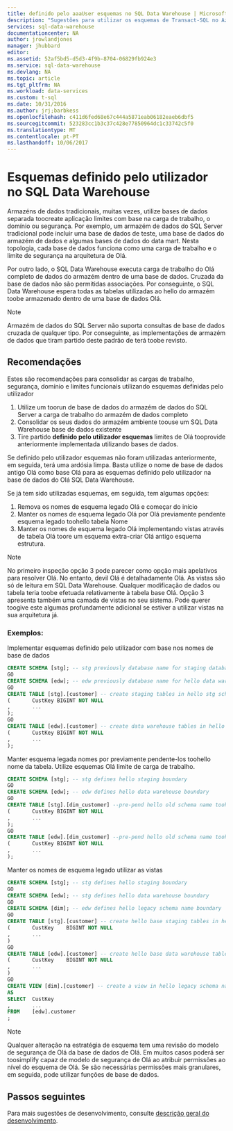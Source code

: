```yaml
---
title: definido pelo aaaUser esquemas no SQL Data Warehouse | Microsoft Docs
description: "Sugestões para utilizar os esquemas de Transact-SQL no Azure SQL Data Warehouse para desenvolver soluções."
services: sql-data-warehouse
documentationcenter: NA
author: jrowlandjones
manager: jhubbard
editor: 
ms.assetid: 52af5bd5-d5d3-4f9b-8704-06829fb924e3
ms.service: sql-data-warehouse
ms.devlang: NA
ms.topic: article
ms.tgt_pltfrm: NA
ms.workload: data-services
ms.custom: t-sql
ms.date: 10/31/2016
ms.author: jrj;barbkess
ms.openlocfilehash: c411d6fed68e67c444a5871eab06182eaeb6dbf5
ms.sourcegitcommit: 523283cc1b3c37c428e77850964dc1c33742c5f0
ms.translationtype: MT
ms.contentlocale: pt-PT
ms.lasthandoff: 10/06/2017
---
```

# <a name="user-defined-schemas-in-sql-data-warehouse"></a>Esquemas definido pelo utilizador no SQL Data Warehouse
Armazéns de dados tradicionais, muitas vezes, utilize bases de dados separada toocreate aplicação limites com base na carga de trabalho, o domínio ou segurança. Por exemplo, um armazém de dados do SQL Server tradicional pode incluir uma base de dados de teste, uma base de dados do armazém de dados e algumas bases de dados do data mart. Nesta topologia, cada base de dados funciona como uma carga de trabalho e o limite de segurança na arquitetura de Olá.

Por outro lado, o SQL Data Warehouse executa carga de trabalho do Olá completo de dados do armazém dentro de uma base de dados. Cruzada da base de dados não são permitidas associações. Por conseguinte, o SQL Data Warehouse espera todas as tabelas utilizadas ao hello do armazém toobe armazenado dentro de uma base de dados Olá.

> [!NOTE]
> Armazém de dados do SQL Server não suporta consultas de base de dados cruzada de qualquer tipo. Por conseguinte, as implementações de armazém de dados que tiram partido deste padrão de terá toobe revisto.
> 
> 

## <a name="recommendations"></a>Recomendações
Estes são recomendações para consolidar as cargas de trabalho, segurança, domínio e limites funcionais utilizando esquemas definidas pelo utilizador

1. Utilize um toorun de base de dados do armazém de dados do SQL Server a carga de trabalho do armazém de dados completo
2. Consolidar os seus dados do armazém ambiente toouse um SQL Data Warehouse base de dados existente
3. Tire partido **definido pelo utilizador esquemas** limites de Olá tooprovide anteriormente implementada utilizando bases de dados.

Se definido pelo utilizador esquemas não foram utilizadas anteriormente, em seguida, terá uma ardósia limpa. Basta utilize o nome de base de dados antigo Olá como base Olá para as esquemas definido pelo utilizador na base de dados do Olá SQL Data Warehouse.

Se já tem sido utilizadas esquemas, em seguida, tem algumas opções:

1. Remova os nomes de esquema legado Olá e começar do início
2. Manter os nomes de esquema legado Olá por Olá previamente pendente esquema legado toohello tabela Nome
3. Manter os nomes de esquema legado Olá implementando vistas através de tabela Olá toore um esquema extra-criar Olá antigo esquema estrutura.

> [!NOTE]
> No primeiro inspeção opção 3 pode parecer como opção mais apelativos para resolver Olá. No entanto, devil Olá é detalhadamente Olá. As vistas são só de leitura em SQL Data Warehouse. Qualquer modificação de dados ou tabela teria toobe efetuada relativamente à tabela base Olá. Opção 3 apresenta também uma camada de vistas no seu sistema. Pode querer toogive este algumas profundamente adicional se estiver a utilizar vistas na sua arquitetura já.
> 
> 

### <a name="examples"></a>Exemplos:
Implementar esquemas definido pelo utilizador com base nos nomes de base de dados

```sql
CREATE SCHEMA [stg]; -- stg previously database name for staging database
GO
CREATE SCHEMA [edw]; -- edw previously database name for hello data warehouse
GO
CREATE TABLE [stg].[customer] -- create staging tables in hello stg schema
(       CustKey BIGINT NOT NULL
,       ...
);
GO
CREATE TABLE [edw].[customer] -- create data warehouse tables in hello edw schema
(       CustKey BIGINT NOT NULL
,       ...
);
```

Manter esquema legada nomes por previamente pendente-los toohello nome da tabela. Utilize esquemas Olá limite de carga de trabalho.

```sql
CREATE SCHEMA [stg]; -- stg defines hello staging boundary
GO
CREATE SCHEMA [edw]; -- edw defines hello data warehouse boundary
GO
CREATE TABLE [stg].[dim_customer] --pre-pend hello old schema name toohello table and create in hello staging boundary
(       CustKey BIGINT NOT NULL
,       ...
);
GO
CREATE TABLE [edw].[dim_customer] --pre-pend hello old schema name toohello table and create in hello data warehouse boundary
(       CustKey BIGINT NOT NULL
,       ...
);
```

Manter os nomes de esquema legado utilizar as vistas

```sql
CREATE SCHEMA [stg]; -- stg defines hello staging boundary
GO
CREATE SCHEMA [edw]; -- stg defines hello data warehouse boundary
GO
CREATE SCHEMA [dim]; -- edw defines hello legacy schema name boundary
GO
CREATE TABLE [stg].[customer] -- create hello base staging tables in hello staging boundary
(       CustKey    BIGINT NOT NULL
,       ...
)
GO
CREATE TABLE [edw].[customer] -- create hello base data warehouse tables in hello data warehouse boundary
(       CustKey    BIGINT NOT NULL
,       ...
)
GO
CREATE VIEW [dim].[customer] -- create a view in hello legacy schema name boundary for presentation consistency purposes only
AS
SELECT  CustKey
,       ...
FROM    [edw].customer
;
```

> [!NOTE]
> Qualquer alteração na estratégia de esquema tem uma revisão do modelo de segurança de Olá da base de dados de Olá. Em muitos casos poderá ser toosimplify capaz de modelo de segurança de Olá ao atribuir permissões ao nível do esquema de Olá. Se são necessárias permissões mais granulares, em seguida, pode utilizar funções de base de dados.
> 
> 

## <a name="next-steps"></a>Passos seguintes
Para mais sugestões de desenvolvimento, consulte [descrição geral do desenvolvimento][development overview].

<!--Image references-->

<!--Article references-->
[development overview]: sql-data-warehouse-overview-develop.md

<!--MSDN references-->

<!--Other Web references-->
